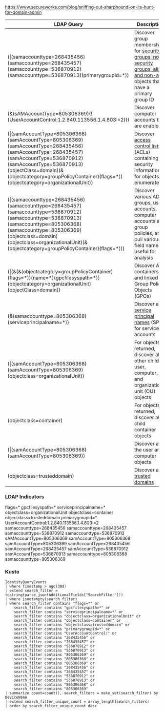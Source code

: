 https://www.secureworks.com/blog/sniffing-out-sharphound-on-its-hunt-for-domain-admin

| LDAP Query                                                                                                                                                                                                                                                                | Description                                                                                                                                                                                                                                 |
| ------------------------------------------------------------------------------------------------------------------------------------------------------------------------------------------------------------------------------------------------------------------------- | ------------------------------------------------------------------------------------------------------------------------------------------------------------------------------------------------------------------------------------------- |
| (\|(samaccounttype=268435456)(samaccounttype=268435457)(samaccounttype=536870912)(samaccounttype=536870913)(primarygroupid=\*))                                                                                                                                           | Discover group memberships for [security groups, non-security groups, alias and non-alias](https://learn.microsoft.com/en-us/openspecs/windows_protocols/ms-samr/e742be45-665d-4576-b872-0bc99d1e1fbe) objects that have a primary group ID |
| (&(sAMAccountType=805306369)(!(UserAccountControl:1.2.840.113556.1.4.803:=2)))                                                                                                                                                                                            | Discover computer accounts that are enabled                                                                                                                                                                                                 |
| (\|(samAccountType=805306368)(samAccountType=805306369)(samAccountType=268435456)(samAccountType=268435457)(samAccountType=536870912)(samAccountType=536870913)(objectClass=domain)(&(objectcategory=groupPolicyContainer)(flags=\*))(objectcategory=organizationalUnit)) | Discover [access control lists](https://learn.microsoft.com/en-us/windows-hardware/drivers/ifs/access-control-list) (ACLs) containing security information for objects enumerated                                                           |
| (\|(samaccounttype=268435456)(samaccounttype=268435457)(samaccounttype=536870912)(samaccounttype=536870913)(samaccounttype=805306368)(samaccounttype=805306369)(objectclass=domain)(objectclass=organizationalUnit)(&(objectcategory=groupPolicyContainer)(flags=\*)))    | Discover various AD groups, user accounts, computer accounts and group policies, and pull various field names useful for analysis                                                                                                           |
| (\|(&(&(objectcategory=groupPolicyContainer)(flags=\*))(name=\*)(gpcfilesyspath=\*))(objectcategory=organizationalUnit)(objectClass=domain))                                                                                                                              | Discover AD containers and linked Group Policy Objects (GPOs)                                                                                                                                                                               |
| (&(samaccounttype=805306368)(serviceprincipalname=\*))                                                                                                                                                                                                                    | Discover all [service principal names](https://learn.microsoft.com/en-us/windows/win32/ad/service-principal-names) (SPN) for service accounts                                                                                               |
| (\|(samAccountType=805306368)(samAccountType=805306369)(objectclass=organizationalUnit))                                                                                                                                                                                  | For objects returned, discover all other child user, computer, and organizational unit (OU) objects                                                                                                                                         |
| (objectclass=container)                                                                                                                                                                                                                                                   | For objects returned, discover all child container objects                                                                                                                                                                                  |
| (\|(samAccountType=805306368)(samAccountType=805306369))                                                                                                                                                                                                                  | Discover all the user and computer objects                                                                                                                                                                                                  |
| (objectclass=trusteddomain)                                                                                                                                                                                                                                               | Discover all [trusted domains](https://learn.microsoft.com/en-us/openspecs/windows_protocols/ms-adts/c9efe39c-f5f9-43e9-9479-941c20d0e590)                                                                                                  |


### LDAP Indicators
flags=*
gpcfilesyspath=*
serviceprincipalname=*
objectclass=organizationalUnit
objectclass=container
objectclass=trusteddomain
primarygroupid=*
UserAccountControl:1.2.840.113556.1.4.803:=2
samaccounttype=268435456
samaccounttype=268435457
samaccounttype=536870912
samaccounttype=536870913
sAMAccountType=805306369
samAccountType=805306368
samAccountType=805306369
samAccountType=268435456
samAccountType=268435457
samAccountType=536870912
samAccountType=536870913
samaccounttype=805306368
samaccounttype=805306369

### Kusto

```
IdentityQueryEvents
| where Timestamp > ago(30d)
| extend search_filter = tostring(parse_json(AdditionalFields["SearchFilter"]))
| where isnotempty(search_filter)
| where search_filter contains "flags=*" or
    search_filter contains "gpcfilesyspath=*" or
    search_filter contains "serviceprincipalname=*" or
    search_filter contains "objectclass=organizationalUnit" or
    search_filter contains "objectclass=container" or
    search_filter contains "objectclass=trusteddomain" or
    search_filter contains "primarygroupid=*" or
    search_filter contains "UserAccountControl:" or
    search_filter contains "268435456" or
    search_filter contains "268435457" or
    search_filter contains "536870912" or
    search_filter contains "536870913" or
    search_filter contains "805306369" or
    search_filter contains "805306368" or
    search_filter contains "805306369" or
    search_filter contains "268435456" or
    search_filter contains "268435457" or
    search_filter contains "536870912" or
    search_filter contains "536870913" or
    search_filter contains "805306368" or
    search_filter contains "805306369"
| summarize count=count(), search_filters = make_set(search_filter) by DeviceName
| extend search_filter_unique_count = array_length(search_filters)
| order by search_filter_unique_count desc
```
